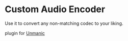 # Custom Audio Encoder

Use it to convert any non-matching codec to your liking.

plugin for [Unmanic](https://github.com/Unmanic)
